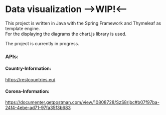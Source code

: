 # Data visualization -->WIP!<--

This project is written in Java with the Spring Framework and Thymeleaf as template engine.<br>
For the displaying the diagrams the chart.js library is used.

The project is currently in progress.

### APIs:
#### Country-Information:
https://restcountries.eu/
#### Corona-Information:
https://documenter.getpostman.com/view/10808728/SzS8rjbc#b07f97ba-24f4-4ebe-ad71-97fa35f3b683
